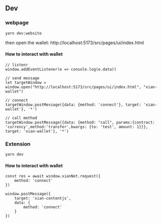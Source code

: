 ## Dev
### webpage
```
yarn dev:website
```
then open the wallet: http://localhost:5173/src/pages/ui/index.html

#### How to interact with wallet

```
// listenr
window.addEventListener(e => console.log(e.data))

// send message
let targetWindow = window.open("http://localhost:5173/src/pages/ui/index.html", "xian-wallet")

// connect 
targetWindow.postMessage({data: {method: 'connect'}, target: 'xian-wallet'}, '*')

// call method
targetWindow.postMessage({data: {method: "call", params:{contract: 'currency',method:'transfer',kwargs: {to: 'test', amount: 1}}}, target: 'xian-wallet'}, '*')
```

### Extension

```
yarn dev
```

#### How to interact with wallet

```
const res = await window.xianNet.request({
    method: 'connect'
})
```


```
window.postMessage({ 
    target: 'xian-contentjs',
    data: {
        method: 'connect'
    }
})
```